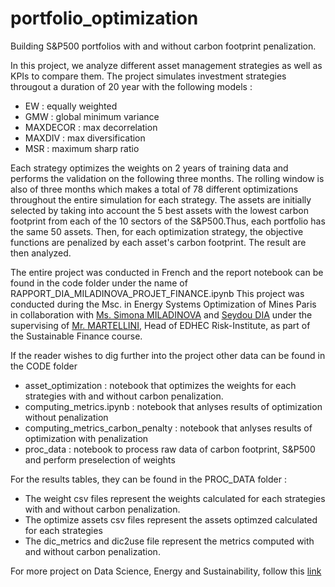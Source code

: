 # portfolio_optimization

Building S&P500 portfolios with and without carbon footprint penalization. 

In this project, we analyze different asset management strategies as well as KPIs to compare them. The project simulates investment strategies througout a duration of 20 year with the following models : 
- EW : equally weighted
- GMW : global minimum variance
- MAXDECOR : max decorrelation
- MAXDIV : max diversification
- MSR : maximum sharp ratio

Each strategy optimizes the weights on 2 years of training data and performs the validation on the following three months. The rolling window is also of three months which makes a total of 78 different optimizations throughout the entire simulation for each strategy. 
The assets are initially selected by taking into account the 5 best assets with the lowest carbon footprint from each of the 10 sectors of the S&P500.Thus, each portfolio has the same 50 assets. 
Then, for each optimization strategy, the objective functions are penalized by each asset's carbon footprint. The result are then analyzed. 

The entire project was conducted in French and the report notebook can be found in the code folder under the name of RAPPORT_DIA_MILADINOVA_PROJET_FINANCE.ipynb 
This project was conducted during the Msc. in Energy Systems Optimization of Mines Paris in collaboration with [Ms. Simona MILADINOVA](https://www.linkedin.com/in/simona-miladinova-839b8a17a/) and [Seydou DIA](https://seydoudia.github.io/Data-Science-portfolio/) under the supervising of [Mr. MARTELLINI](https://www.edhec.edu/fr/corps-professoral-et-chercheurs/martellini-lionel-phd), Head of  EDHEC Risk-Institute, as part of the Sustainable Finance course. 

If the reader wishes to dig further into the project other data can be found in the CODE folder

- asset_optimization : notebook that optimizes the weights for each strategies with and without carbon penalization.
- computing_metrics.ipynb : notebook that anlyses results of optimization without penalization
- computing_metrics_carbon_penalty : notebook that anlyses results of optimization with penalization
- proc_data : notebook to process raw data of carbon footprint, S&P500 and perform preselection of weights

For the results tables, they can be found in the PROC_DATA folder : 

- The weight csv files represent the weights calculated for each strategies with and without carbon penalization.
- The optimize assets csv files represent the assets optimzed calculated for each strategies 
- The dic_metrics and dic2use file represent the metrics computed with and without carbon penalization.


For more project on Data Science, Energy and Sustainability, follow this [link](https://seydoudia.github.io/Data-Science-portfolio/)

